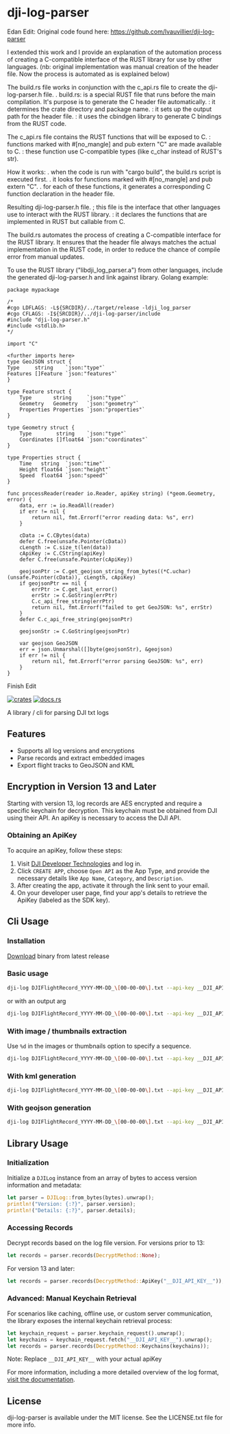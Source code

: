 # dji-log-parser

Edan Edit: 
Original code found here:
https://github.com/lvauvillier/dji-log-parser

I extended this work and I provide an explanation of the automation process of creating a C-compatible interface of the RUST library for use by other languages.
(nb: original implementation was manual creation of the header file. Now the process is automated as is explained below)

The build.rs file works in conjunction with the c_api.rs file to create the dji-log-parser.h file. 
    . build.rs: is a special RUST file that runs before the main compilation. It's purpose is to generate the C header file automatically.
                : it determines the crate directory and package name.
                : it sets up the output path for the header file. 
                : it uses the cbindgen library to generate C bindings from the RUST code.

The c_api.rs file contains the RUST functions that will be exposed to C.
                : functions marked with #[no_mangle] and pub extern "C" are made available to C.
                : these function use C-compatible types (like c_char instead of RUST's str).


How it works:
    . when the code is run with "cargo build", the build.rs script is executed first.
    . it looks for functions marked with #[no_mangle] and pub extern "C".
    . for each of these functions, it generates a corresponding C function declaration in the header file.

Resulting dji-log-parser.h file.
                ; this file is the interface that other languages use to interact with the RUST library.
                : it declares the functions that are implemented in RUST but callable from C.


The build.rs automates the process of creating a C-compatible interface for the RUST library. It ensures that the header
file always matches the actual implementation in the RUST code, in order to reduce the chance of compile error from manual 
updates.

To use the RUST library ("libdji_log_parser.a") from other languages, include the generated dji-log-parser.h and link against library. 
Golang example:

    package mypackage

    /*
    #cgo LDFLAGS: -L${SRCDIR}/../target/release -ldji_log_parser
    #cgo CFLAGS: -I${SRCDIR}/../dji-log-parser/include
    #include "dji-log-parser.h"
    #include <stdlib.h>
    */
    
    import "C"
    
    <further imports here>
    type GeoJSON struct {
    Type     string    `json:"type"`
    Features []Feature `json:"features"`
    }
    
    type Feature struct {
        Type       string     `json:"type"`
        Geometry   Geometry   `json:"geometry"`
        Properties Properties `json:"properties"`
    }
    
    type Geometry struct {
        Type        string    `json:"type"`
        Coordinates []float64 `json:"coordinates"`
    }
    
    type Properties struct {
        Time   string  `json:"time"`
        Height float64 `json:"height"`
        Speed  float64 `json:"speed"`
    }
    
    func processReader(reader io.Reader, apiKey string) (*geom.Geometry, error) {
        data, err := io.ReadAll(reader)
        if err != nil {
            return nil, fmt.Errorf("error reading data: %s", err)
        }
    
        cData := C.CBytes(data)
        defer C.free(unsafe.Pointer(cData))
        cLength := C.size_t(len(data))
        cApiKey := C.CString(apiKey)
        defer C.free(unsafe.Pointer(cApiKey))
    
        geojsonPtr := C.get_geojson_string_from_bytes((*C.uchar)(unsafe.Pointer(cData)), cLength, cApiKey)
        if geojsonPtr == nil {
            errPtr := C.get_last_error()
            errStr := C.GoString(errPtr)
            C.c_api_free_string(errPtr)
            return nil, fmt.Errorf("failed to get GeoJSON: %s", errStr)
        }
        defer C.c_api_free_string(geojsonPtr)
    
        geojsonStr := C.GoString(geojsonPtr)
    
        var geojson GeoJSON
        err = json.Unmarshal([]byte(geojsonStr), &geojson)
        if err != nil {
            return nil, fmt.Errorf("error parsing GeoJSON: %s", err)
        }
    }
Finish Edit

[![crates](https://img.shields.io/crates/v/dji-log-parser.svg)](https://crates.io/crates/dji-log-parser)
[![docs.rs](https://docs.rs/dji-log-parser/badge.svg)](https://docs.rs/dji-log-parser)

A library / cli for parsing DJI txt logs

## Features

- Supports all log versions and encryptions
- Parse records and extract embedded images
- Export flight tracks to GeoJSON and KML

## Encryption in Version 13 and Later

Starting with version 13, log records are AES encrypted and require a specific keychain for decryption. This keychain must be obtained from DJI using their API. An apiKey is necessary to access the DJI API.

### Obtaining an ApiKey

To acquire an apiKey, follow these steps:

1. Visit [DJI Developer Technologies](https://developer.dji.com/user) and log in.
2. Click `CREATE APP`, choose `Open API` as the App Type, and provide the necessary details like `App Name`, `Category`, and `Description`.
3. After creating the app, activate it through the link sent to your email.
4. On your developer user page, find your app's details to retrieve the ApiKey (labeled as the SDK key).

## Cli Usage

### Installation

[Download](https://github.com/lvauvillier/dji-log-parser/releases) binary from latest release

### Basic usage

```bash
dji-log DJIFlightRecord_YYYY-MM-DD_\[00-00-00\].txt --api-key __DJI_API_KEY__ > records.json
```

or with an output arg

```bash
dji-log DJIFlightRecord_YYYY-MM-DD_\[00-00-00\].txt --api-key __DJI_API_KEY__ --output records.json
```

### With image / thumbnails extraction

Use `%d` in the images or thumbnails option to specify a sequence.

```bash
dji-log DJIFlightRecord_YYYY-MM-DD_\[00-00-00\].txt --api-key __DJI_API_KEY__ --images image%d.jpeg --thumbnails thumbnail%d.jpeg --output records.json
```

### With kml generation

```bash
dji-log DJIFlightRecord_YYYY-MM-DD_\[00-00-00\].txt --api-key __DJI_API_KEY__ --kml track.kml --output records.json
```

### With geojson generation

```bash
dji-log DJIFlightRecord_YYYY-MM-DD_\[00-00-00\].txt --api-key __DJI_API_KEY__ --geojson track.json --output records.json
```

## Library Usage

### Initialization

Initialize a `DJILog` instance from an array of bytes to access version information and metadata:

```rust
let parser = DJILog::from_bytes(bytes).unwrap();
println!("Version: {:?}", parser.version);
println!("Details: {:?}", parser.details);
```

### Accessing Records

Decrypt records based on the log file version.
For versions prior to 13:

```rust
let records = parser.records(DecryptMethod::None);
```

For version 13 and later:

```rust
let records = parser.records(DecryptMethod::ApiKey("__DJI_API_KEY__"));
```

### Advanced: Manual Keychain Retrieval

For scenarios like caching, offline use, or custom server communication, the library
exposes the internal keychain retrieval process:

```rust
let keychain_request = parser.keychain_request().unwrap();
let keychains = keychain_request.fetch("__DJI_API_KEY__").unwrap();
let records = parser.records(DecryptMethod::Keychains(keychains));
```

Note: Replace `__DJI_API_KEY__` with your actual apiKey

For more information, including a more detailed overview of the log format, [visit the documentation](https://docs.rs/dji-log-parser).

## License

dji-log-parser is available under the MIT license. See the LICENSE.txt file for more info.


